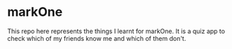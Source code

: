 # markOne
This repo here represents the things I learnt for markOne. It is a quiz app to check which of my friends know me and which of them don't.
